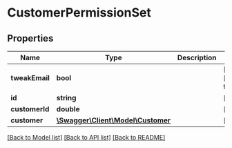 # CustomerPermissionSet

## Properties
Name | Type | Description | Notes
------------ | ------------- | ------------- | -------------
**tweakEmail** | **bool** |  | [optional] [default to true]
**id** | **string** |  | [optional] 
**customerId** | **double** |  | [optional] 
**customer** | [**\Swagger\Client\Model\Customer**](Customer.md) |  | [optional] 

[[Back to Model list]](../README.md#documentation-for-models) [[Back to API list]](../README.md#documentation-for-api-endpoints) [[Back to README]](../README.md)


